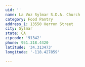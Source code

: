 ```yaml
---
uid: ''
name: La Voz Sylmar S.D.A. Church
category: Food Pantry
address_1: 13550 Herron Street
city: Sylmar
state: CA
zipcode: '91342'
phone: 951.318.4420
latitude: '34.313473'
longitude: '-118.427859'

---
```

